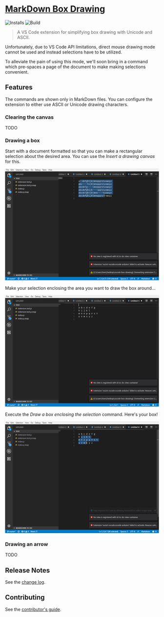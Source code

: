 <!-- README.md is generated from README.template.md -->
# [MarkDown Box Drawing](https://marketplace.visualstudio.com/items?itemName=TomasHubelbauer.vscode-box-drawing)
![Installs](https://vsmarketplacebadge.apphb.com/installs-short/TomasHubelbauer.vscode-box-drawing.svg)
![Build](https://api.travis-ci.org/TomasHubelbauer/vscode-box-drawing.svg?branch=master)

> A VS Code extension for simplifying box drawing with Unicode and ASCII.

Unfortunately, due to VS Code API limitations, direct mouse drawing mode cannot be used and instead selections have to be utilized.

To alleviate the pain of using this mode, we'll soon bring in a command which pre-spaces a page of the document to make making selections convenient.


## Features

The commands are shown only in MarkDown files. You can configure the extension to either use ASCII or Unicode drawing characters.

### Clearing the canvas

TODO

### Drawing a box

Start with a document formatted so that you can make a rectangular selection about the desired area. You can use the *Insert a drawing canvas* for this.

![box-canvas](demo/box-canvas.png)

Make your selection enclosing the area you want to draw the box around…

![box-selection](demo/box-selection.png)

Execute the *Draw a box enclosing the selection* command. Here's your box!

![box-box](demo/box-box.png)

### Drawing an arrow

TODO

## Release Notes

See the [change log](CHANGELOG.md).

## Contributing

See the [contributor's guide](CONTRIBUTING.md).
